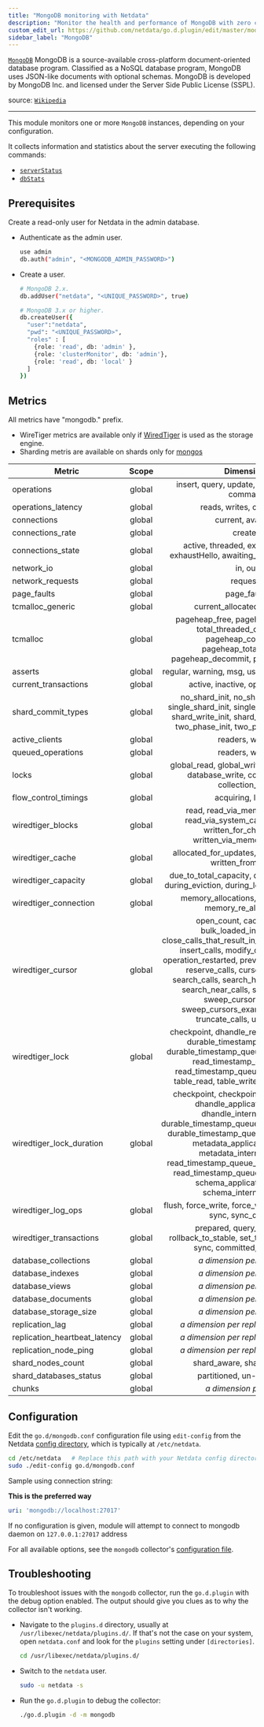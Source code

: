 ```yaml
---
title: "MongoDB monitoring with Netdata"
description: "Monitor the health and performance of MongoDB with zero configuration, per-second metric granularity, and interactive visualizations."
custom_edit_url: https://github.com/netdata/go.d.plugin/edit/master/modules/mongodb/README.md
sidebar_label: "MongoDB"
---
```




[`MongoDB`](https://www.mongodb.com/) MongoDB is a source-available cross-platform document-oriented database program.
Classified as a NoSQL database program, MongoDB uses JSON-like documents with optional schemas. MongoDB is developed by
MongoDB Inc. and licensed under the Server Side Public License (SSPL).

source: [`Wikipedia`](https://en.wikipedia.org/wiki/MongoDB)

---

This module monitors one or more `MongoDB` instances, depending on your configuration.

It collects information and statistics about the server executing the following commands:

- [`serverStatus`](https://docs.mongodb.com/manual/reference/command/serverStatus/#mongodb-dbcommand-dbcmd.serverStatus)
- [`dbStats`](https://docs.mongodb.com/manual/reference/command/dbStats/#dbstats)

## Prerequisites

Create a read-only user for Netdata in the admin database.

- Authenticate as the admin user.

  ```bash
  use admin
  db.auth("admin", "<MONGODB_ADMIN_PASSWORD>")
  ```

- Create a user.

  ```bash
  # MongoDB 2.x.
  db.addUser("netdata", "<UNIQUE_PASSWORD>", true)
  
  # MongoDB 3.x or higher.
  db.createUser({
    "user":"netdata",
    "pwd": "<UNIQUE_PASSWORD>",
    "roles" : [
      {role: 'read', db: 'admin' },
      {role: 'clusterMonitor', db: 'admin'},
      {role: 'read', db: 'local' }
    ]
  })
  ```

## Metrics

All metrics have "mongodb." prefix.

- WireTiger metrics are available only if [WiredTiger](https://docs.mongodb.com/v5.0/core/wiredtiger/) is used as the
  storage engine.
- Sharding metris are available on shards only
  for [mongos](https://docs.mongodb.com/manual/reference/command/serverStatus/#mongodb-serverstatus-serverstatus.process)

| Metric                        | Scope  |                                                                                                                                                                                          Dimensions                                                                                                                                                                                          |     Units      |
|-------------------------------|:------:|:--------------------------------------------------------------------------------------------------------------------------------------------------------------------------------------------------------------------------------------------------------------------------------------------------------------------------------------------------------------------------------------------:|:--------------:|
| operations                    | global |                                                                                                                                                                       insert, query, update, delete, getmore, command                                                                                                                                                                        |     ops/s      |
| operations_latency            | global |                                                                                                                                                                                   reads, writes, commands                                                                                                                                                                                    |  milliseconds  |
| connections                   | global |                                                                                                                                                                                      current, available                                                                                                                                                                                      |  connections   |
| connections_rate              | global |                                                                                                                                                                                           created                                                                                                                                                                                            | connections/s  |
| connections_state             | global |                                                                                                                                                          active, threaded, exhaustIsMaster, exhaustHello, awaiting_topology_changes                                                                                                                                                          |  connections   |
| network_io                    | global |                                                                                                                                                                                           in, out                                                                                                                                                                                            |    bytes/s     |
| network_requests              | global |                                                                                                                                                                                           requests                                                                                                                                                                                           |   requests/s   |
| page_faults                   | global |                                                                                                                                                                                         page_faults                                                                                                                                                                                          | page_faults/s  |
| tcmalloc_generic              | global |                                                                                                                                                                                 current_allocated, heap_size                                                                                                                                                                                 |     bytes      |
| tcmalloc                      | global |                                                                                                                         pageheap_free, pageheap_unmapped, total_threaded_cache, free, pageheap_committed, pageheap_total_commit, pageheap_decommit, pageheap_reserve                                                                                                                         |     bytes      |
| asserts                       | global |                                                                                                                                                                       regular, warning, msg, user, tripwire, rollovers                                                                                                                                                                       |   asserts/s    |
| current_transactions          | global |                                                                                                                                                                               active, inactive, open, prepared                                                                                                                                                                               |  transactions  |
| shard_commit_types            | global |                                                                                                                no_shard_init, no_shard_successful, single_shard_init, single_shard_successful, shard_write_init, shard_write_successful, two_phase_init, two_phase_successful                                                                                                                |    commits     |
| active_clients                | global |                                                                                                                                                                                       readers, writers                                                                                                                                                                                       |    clients     |
| queued_operations             | global |                                                                                                                                                                                       readers, writers                                                                                                                                                                                       |   operation    |
| locks                         | global |                                                                                                                                                 global_read, global_write, database_read, database_write, collection_read, collection_write                                                                                                                                                  |   operation    |
| flow_control_timings          | global |                                                                                                                                                                                      acquiring, lagged                                                                                                                                                                                       |  milliseconds  |
| wiredtiger_blocks             | global |                                                                                                                                     read, read_via_memory_map_api, read_via_system_call_api, written, written_for_checkpoint, written_via_memory_map_api                                                                                                                                     |     bytes      |
| wiredtiger_cache              | global |                                                                                                                                                                  allocated_for_updates, read_into_cache, written_from_cache                                                                                                                                                                  |     bytes      |
| wiredtiger_capacity           | global |                                                                                                                                                    due_to_total_capacity, during_checkpoint, during_eviction, during_logging, during_read                                                                                                                                                    |      usec      |
| wiredtiger_connection         | global |                                                                                                                                                                   memory_allocations, memory_frees, memory_re_allocations                                                                                                                                                                    |     ops/s      |
| wiredtiger_cursor             | global | open_count, cached_count, bulk_loaded_insert_calls, close_calls_that_result_in_cache, create_calls, insert_calls, modify_calls, next_calls, operation_restarted, prev_calls, remove_calls, reserve_calls, cursor_reset_calls, search_calls, search_history_store_calls, search_near_calls, sweep_buckets, sweep_cursors_closed, sweep_cursors_examined, sweeps, truncate_calls, update_calls |    calls/s     |
| wiredtiger_lock               | global |                                                                                   checkpoint, dhandle_read, dhandle_write, durable_timestamp_queue_read, durable_timestamp_queue_write, metadata, read_timestamp_queue_read, read_timestamp_queue_write, schema, table_read, table_write, txn_global_read                                                                                    |     ops/s      |
| wiredtiger_lock_duration      | global |          checkpoint, checkpoint_internal_thread, dhandle_application_thread, dhandle_internal_thread, durable_timestamp_queue_application_thread, durable_timestamp_queue_internal_thread, metadata_application_thread, metadata_internal_thread, read_timestamp_queue_application_thread, read_timestamp_queue_internal_thread, schema_application_thread, schema_internal_thread           |   operation    |
| wiredtiger_log_ops            | global |                                                                                                                                                             flush, force_write, force_write_skipped, scan, sync, sync_dir, write                                                                                                                                                             |     ops/s      |
| wiredtiger_transactions       | global |                                                                                                                                              prepared, query_timestamp, rollback_to_stable, set_timestamp, begins, sync, committed, rolled back                                                                                                                                              | transactions/s |
| database_collections          | global |                                                                                                                                                                               <i>a dimension per database</i>                                                                                                                                                                                |  collections   |
| database_indexes              | global |                                                                                                                                                                               <i>a dimension per database</i>                                                                                                                                                                                |    indexes     |
| database_views                | global |                                                                                                                                                                               <i>a dimension per database</i>                                                                                                                                                                                |     views      |
| database_documents            | global |                                                                                                                                                                               <i>a dimension per database</i>                                                                                                                                                                                |   documents    |
| database_storage_size         | global |                                                                                                                                                                               <i>a dimension per database</i>                                                                                                                                                                                |     bytes      |
| replication_lag               | global |                                                                                                                                                                          <i>a dimension per replication member</i>                                                                                                                                                                           |  milliseconds  |
| replication_heartbeat_latency | global |                                                                                                                                                                          <i>a dimension per replication member</i>                                                                                                                                                                           |  milliseconds  |
| replication_node_ping         | global |                                                                                                                                                                          <i>a dimension per replication member</i>                                                                                                                                                                           |  milliseconds  |
| shard_nodes_count             | global |                                                                                                                                                                                  shard_aware, shard_unaware                                                                                                                                                                                  |     nodes      |
| shard_databases_status        | global |                                                                                                                                                                                 partitioned, un-partitioned                                                                                                                                                                                  |   databases    |
| chunks                        | global |                                                                                                                                                                                 <i>a dimension per shard</i>                                                                                                                                                                                 |     chunks     |

## Configuration

Edit the `go.d/mongodb.conf` configuration file using `edit-config` from the
Netdata [config directory](/docs/configure/nodes), which is typically at `/etc/netdata`.

```bash
cd /etc/netdata   # Replace this path with your Netdata config directory, if different
sudo ./edit-config go.d/mongodb.conf
```

Sample using connection string:

**This is the preferred way**

```yaml
uri: 'mongodb://localhost:27017'
```

If no configuration is given, module will attempt to connect to mongodb daemon on `127.0.0.1:27017` address

For all available options, see the `mongodb`
collector's [configuration file](https://github.com/netdata/go.d.plugin/blob/master/config/go.d/mongodb.conf).

## Troubleshooting

To troubleshoot issues with the `mongodb` collector, run the `go.d.plugin` with the debug option enabled. The output
should give you clues as to why the collector isn't working.

- Navigate to the `plugins.d` directory, usually at `/usr/libexec/netdata/plugins.d/`. If that's not the case on
  your system, open `netdata.conf` and look for the `plugins` setting under `[directories]`.

  ```bash
  cd /usr/libexec/netdata/plugins.d/
  ```

- Switch to the `netdata` user.

  ```bash
  sudo -u netdata -s
  ```

- Run the `go.d.plugin` to debug the collector:

  ```bash
  ./go.d.plugin -d -m mongodb
  ```
